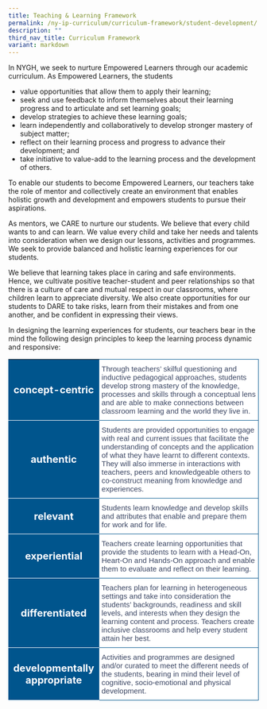 ```yaml
---
title: Teaching & Learning Framework
permalink: /ny-ip-curriculum/curriculum-framework/student-development/
description: ""
third_nav_title: Curriculum Framework
variant: markdown
---
```

In NYGH, we seek to nurture Empowered Learners through our academic curriculum. As Empowered Learners, the students

* value opportunities that allow them to apply their learning;
* seek and use feedback to inform themselves about their learning progress and to articulate and set learning goals;
* develop strategies to achieve these learning goals;
* learn independently and collaboratively to develop stronger mastery of subject matter;
* reflect on their learning process and progress to advance their development; and
* take initiative to value-add to the learning process and the development of others.

To enable our students to become Empowered Learners, our teachers take the role of mentor and collectively create an environment that enables holistic growth and development and empowers students to pursue their aspirations.

As mentors, we CARE to nurture our students. We believe that every child wants to and can learn. We value every child and take her needs and talents into consideration when we design our lessons, activities and programmes. We seek to provide balanced and holistic learning experiences for our students.

We believe that learning takes place in caring and safe environments. Hence, we cultivate positive teacher-student and peer relationships so that there is a culture of care and mutual respect in our classrooms, where children learn to appreciate diversity. We also create opportunities for our students to DARE to take risks, learn from their mistakes and from one another, and be confident in expressing their views.

In designing the learning experiences for students, our teachers bear in the mind the following design principles to keep the learning process dynamic and responsive:

<style type="text/css">
.tl  {border-collapse:collapse;border-spacing:0;}
.tl td{ font-family:Arial, sans-serif; overflow:hidden;padding:10px 5px;word-break:normal;}
.tl .th-30{ background-color:#00558D; color:#FFF;text-align:center;vertical-align:top;font-size:20px; vertical-align: middle; width:30%;border-bottom:1px solid #FFF !important;}
.tl .tg-70{background-color:#FFF;color:#3c4764;text-align:left;vertical-align:middle; border-bottom:1px solid #00558D !important; border-right:1px solid #00558D !important; font-size:15px !important; width:70%;}	

</style>

<table style="width: 100%" class="tl">  
<tbody>
<tr>
  <th class="th-30">concept-centric</th>
	<td style="border-top:1px solid #00558D !important" class="tg-70">Through teachers’ skilful questioning and inductive pedagogical approaches, students develop strong mastery of the knowledge, processes and skills through a conceptual lens and are able to make connections between classroom learning and the world they live in.
</td></tr>
<tr>
  <th class="th-30">authentic</th>
	<td class="tg-70">Students are provided opportunities to engage with real and current issues that facilitate the understanding of concepts and the application of what they have learnt to different contexts. They will also immerse in interactions with teachers, peers and knowledgeable others to co-construct meaning from knowledge and experiences.
</td></tr>
<tr>
  <th class="th-30">relevant</th>
	<td class="tg-70">Students learn knowledge and develop skills and attributes that enable and prepare them for work and for life.
</td></tr>
<tr>
  <th class="th-30">experiential</th>
	<td class="tg-70">Teachers create learning opportunities that provide the students to learn with a Head-On, Heart-On and Hands-On approach and enable them to evaluate and reflect on their learning.
</td></tr>
<tr>
  <th class="th-30">differentiated</th>
	<td class="tg-70">Teachers plan for learning in heterogeneous settings and take into consideration the students’ backgrounds, readiness and skill levels, and interests when they design the learning content and process. Teachers create inclusive classrooms and help every student attain her best.
</td></tr>
<tr>
  <th class="th-30">developmentally appropriate</th>
	<td class="tg-70">Activities and programmes are designed and/or curated to meet the different needs of the students, bearing in mind their level of cognitive, socio-emotional and physical development.
</td></tr>
</tbody></table>